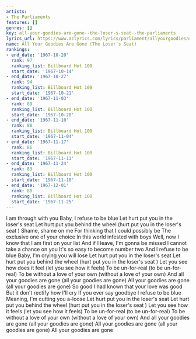 ```yaml
---
artists:
- The Parliaments
features: []
genres: []
key: all-your-goodies-are-gone--the-loser-s-seat--the-parliaments
lyrics_url: https://www.azlyrics.com/lyrics/parliament/allyourgoodiesaregone.html
name: All Your Goodies Are Gone (The Loser's Seat)
rankings:
- end_date: '1967-10-20'
  rank: 97
  ranking_list: Billboard Hot 100
  start_date: '1967-10-14'
- end_date: '1967-10-27'
  rank: 94
  ranking_list: Billboard Hot 100
  start_date: '1967-10-21'
- end_date: '1967-11-03'
  rank: 89
  ranking_list: Billboard Hot 100
  start_date: '1967-10-28'
- end_date: '1967-11-10'
  rank: 88
  ranking_list: Billboard Hot 100
  start_date: '1967-11-04'
- end_date: '1967-11-17'
  rank: 86
  ranking_list: Billboard Hot 100
  start_date: '1967-11-11'
- end_date: '1967-11-24'
  rank: 83
  ranking_list: Billboard Hot 100
  start_date: '1967-11-18'
- end_date: '1967-12-01'
  rank: 80
  ranking_list: Billboard Hot 100
  start_date: '1967-11-25'
---
```


I am through with you
Baby, I refuse to be blue
Let hurt put you in the loser's seat 
Let hurt put you behind the wheel (hurt put you in the loser's seat )
Shame, shame on me
For thinking that I could possibly be
The exclusive one of your choice
In this world infested with boys
Well, now I know that I am first on your list
And if I leave, I'm gonna be missed
I cannot take a chance on you
It's so easy to become number two
And I refuse to be blue
Baby, I'm crying you will lose
Let hurt put you in the loser's seat 
Let hurt put you behind the wheel (hurt put you in the loser's seat )
Let you see how does it feel (let you see how it feels)
To be un-for-real (to be un-for-real)
To be without a love of your own (without a love of your own)
And all your goodies are gone (all your goodies are gone)
All your goodies are gone (all your goodies are gone) 
So good
I had known that your love was good
But it don't rectify how I'll cry
If you ever say goodbye
I refuse to be blue
Meaning, I'm cutting you a-loose
Let hurt put you in the loser's seat 
Let hurt put you behind the wheel (hurt put you in the loser's seat )
Let you see how it feels (let you see how it feels)
To be un-for-real (to be un-for-real)
To be without a love of your own (without a love of your own)
And all your goodies are gone (all your goodies are gone)
All your goodies are gone (all your goodies are gone) 
All your goodies are gone 



